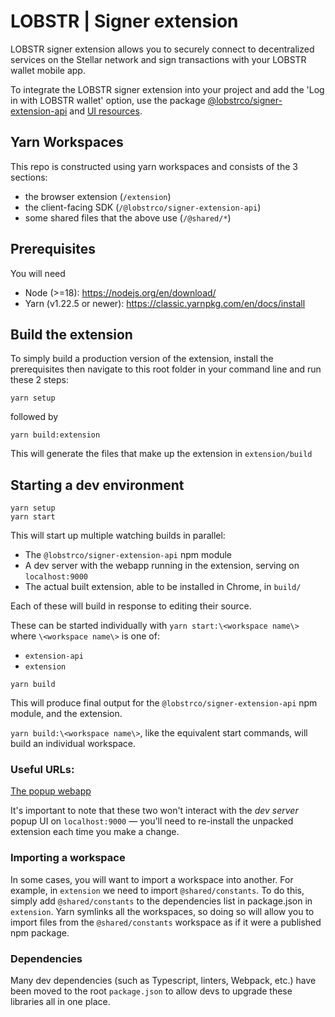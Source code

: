 # LOBSTR | Signer extension

LOBSTR signer extension allows you to securely connect to decentralized services on the Stellar network and sign transactions with your LOBSTR wallet mobile app.

To integrate the LOBSTR signer extension into your project and add the 'Log in with LOBSTR wallet' option, use the package [@lobstrco/signer-extension-api](./@lobstrco/signer-extension-api) and [UI resources](./extension/public/static/images).


## Yarn Workspaces

This repo is constructed using yarn workspaces and consists of the 3 sections:

- the browser extension (`/extension`)
- the client-facing SDK (`/@lobstrco/signer-extension-api`)
- some shared files that the above use (`/@shared/*`)

## Prerequisites

You will need

- Node (>=18): https://nodejs.org/en/download/
- Yarn (v1.22.5 or newer): https://classic.yarnpkg.com/en/docs/install

## Build the extension

To simply build a production version of the extension, install the prerequisites then navigate to this root folder in your command line and run these 2 steps:

```
yarn setup
```

followed by

```
yarn build:extension
```

This will generate the files that make up the extension in `extension/build`

## Starting a dev environment

```
yarn setup
yarn start
```

This will start up multiple watching builds in parallel:

- The `@lobstrco/signer-extension-api` npm module
- A dev server with the webapp running in the extension, serving on
  `localhost:9000`
- The actual built extension, able to be installed in Chrome, in `build/`

Each of these will build in response to editing their source.

These can be started individually with `yarn start:\<workspace name\>` where
`\<workspace name\>` is one of:

- `extension-api`
- `extension`

```
yarn build
```

This will produce final output for the `@lobstrco/signer-extension-api` npm module, and
the extension.

`yarn build:\<workspace name\>`, like the equivalent start commands, will build
an individual workspace.

### Useful URLs:

[The popup webapp](http://localhost:9000/#/)

It's important to note that these two won't interact with the _dev server_ popup
UI on `localhost:9000` — you'll need to re-install the unpacked extension each
time you make a change.

### Importing a workspace

In some cases, you will want to import a workspace into another. For example, in
`extension` we need to import `@shared/constants`. To do this, simply add
`@shared/constants` to the dependencies list in package.json in `extension`. Yarn
symlinks all the workspaces, so doing so will allow you to import files from the
`@shared/constants` workspace as if it were a published npm package.

### Dependencies

Many dev dependencies (such as Typescript, linters, Webpack, etc.) have been moved to the root `package.json` to allow devs to upgrade these libraries all in one place.